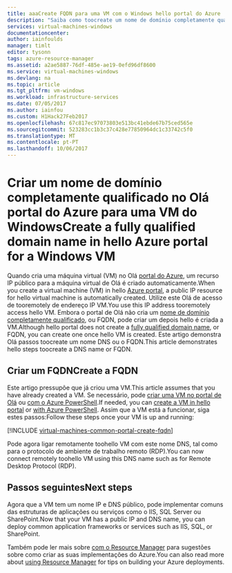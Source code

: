 ```yaml
---
title: aaaCreate FQDN para uma VM com o Windows hello portal do Azure | Microsoft Docs
description: "Saiba como toocreate um nome de domínio completamente qualificado, ou FQDN, para um Gestor de recursos com base em máquina virtual no Olá portal do Azure."
services: virtual-machines-windows
documentationcenter: 
author: iainfoulds
manager: timlt
editor: tysonn
tags: azure-resource-manager
ms.assetid: a2ae5887-76df-485e-ae19-0efd96df8600
ms.service: virtual-machines-windows
ms.devlang: na
ms.topic: article
ms.tgt_pltfrm: vm-windows
ms.workload: infrastructure-services
ms.date: 07/05/2017
ms.author: iainfou
ms.custom: H1Hack27Feb2017
ms.openlocfilehash: 67c817ec97073803e513bc41ebde67b75ced565e
ms.sourcegitcommit: 523283cc1b3c37c428e77850964dc1c33742c5f0
ms.translationtype: MT
ms.contentlocale: pt-PT
ms.lasthandoff: 10/06/2017
---
```

# <a name="create-a-fully-qualified-domain-name-in-hello-azure-portal-for-a-windows-vm"></a><span data-ttu-id="052ab-103">Criar um nome de domínio completamente qualificado no Olá portal do Azure para uma VM do Windows</span><span class="sxs-lookup"><span data-stu-id="052ab-103">Create a fully qualified domain name in hello Azure portal for a Windows VM</span></span>

<span data-ttu-id="052ab-104">Quando cria uma máquina virtual (VM) no Olá [portal do Azure](https://portal.azure.com), um recurso IP público para a máquina virtual de Olá é criado automaticamente.</span><span class="sxs-lookup"><span data-stu-id="052ab-104">When you create a virtual machine (VM) in hello [Azure portal](https://portal.azure.com), a public IP resource for hello virtual machine is automatically created.</span></span> <span data-ttu-id="052ab-105">Utilize este Olá de acesso de tooremotely de endereço IP VM.</span><span class="sxs-lookup"><span data-stu-id="052ab-105">You use this IP address tooremotely access hello VM.</span></span> <span data-ttu-id="052ab-106">Embora o portal de Olá não cria um [nome de domínio completamente qualificado](https://en.wikipedia.org/wiki/Fully_qualified_domain_name), ou FQDN, pode criar um depois hello é criada a VM.</span><span class="sxs-lookup"><span data-stu-id="052ab-106">Although hello portal does not create a [fully qualified domain name](https://en.wikipedia.org/wiki/Fully_qualified_domain_name), or FQDN, you can create one once hello VM is created.</span></span> <span data-ttu-id="052ab-107">Este artigo demonstra Olá passos toocreate um nome DNS ou o FQDN.</span><span class="sxs-lookup"><span data-stu-id="052ab-107">This article demonstrates hello steps toocreate a DNS name or FQDN.</span></span>

## <a name="create-a-fqdn"></a><span data-ttu-id="052ab-108">Criar um FQDN</span><span class="sxs-lookup"><span data-stu-id="052ab-108">Create a FQDN</span></span>
<span data-ttu-id="052ab-109">Este artigo pressupõe que já criou uma VM.</span><span class="sxs-lookup"><span data-stu-id="052ab-109">This article assumes that you have already created a VM.</span></span> <span data-ttu-id="052ab-110">Se necessário, pode [criar uma VM no portal de Olá](quick-create-portal.md) ou [com o Azure PowerShell](quick-create-powershell.md).</span><span class="sxs-lookup"><span data-stu-id="052ab-110">If needed, you can [create a VM in hello portal](quick-create-portal.md) or [with Azure PowerShell](quick-create-powershell.md).</span></span> <span data-ttu-id="052ab-111">Assim que a VM está a funcionar, siga estes passos:</span><span class="sxs-lookup"><span data-stu-id="052ab-111">Follow these steps once your VM is up and running:</span></span>

[!INCLUDE [virtual-machines-common-portal-create-fqdn](../../../includes/virtual-machines-common-portal-create-fqdn.md)]

<span data-ttu-id="052ab-112">Pode agora ligar remotamente toohello VM com este nome DNS, tal como para o protocolo de ambiente de trabalho remoto (RDP).</span><span class="sxs-lookup"><span data-stu-id="052ab-112">You can now connect remotely toohello VM using this DNS name such as for Remote Desktop Protocol (RDP).</span></span>

## <a name="next-steps"></a><span data-ttu-id="052ab-113">Passos seguintes</span><span class="sxs-lookup"><span data-stu-id="052ab-113">Next steps</span></span>
<span data-ttu-id="052ab-114">Agora que a VM tem um nome IP e DNS público, pode implementar comuns das estruturas de aplicações ou serviços como o IIS, SQL Server ou SharePoint.</span><span class="sxs-lookup"><span data-stu-id="052ab-114">Now that your VM has a public IP and DNS name, you can deploy common application frameworks or services such as IIS, SQL, or SharePoint.</span></span>

<span data-ttu-id="052ab-115">Também pode ler mais sobre [com o Resource Manager](../../azure-resource-manager/resource-group-overview.md) para sugestões sobre como criar as suas implementações do Azure.</span><span class="sxs-lookup"><span data-stu-id="052ab-115">You can also read more about [using Resource Manager](../../azure-resource-manager/resource-group-overview.md) for tips on building your Azure deployments.</span></span>


